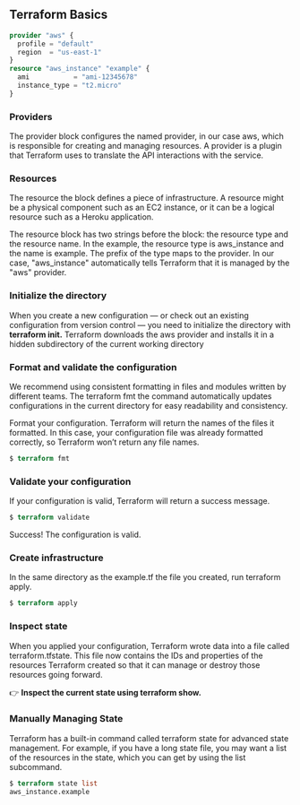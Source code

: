 ## Terraform Basics

```tf
provider "aws" {
  profile = "default"
  region  = "us-east-1"
}
resource "aws_instance" "example" {
  ami           = "ami-12345678"
  instance_type = "t2.micro"
}
```

### Providers

The provider block configures the named provider, in our case aws, which is responsible for creating and managing resources. A provider is a plugin that Terraform uses to translate the API interactions with the service. 

### Resources
The resource the block defines a piece of infrastructure. A resource might be a physical component such as an EC2 instance, or it can be a logical resource such as a Heroku application.

The resource block has two strings before the block: the resource type and the resource name. In the example, the resource type is aws_instance and the name is example. The prefix of the type maps to the provider. In our case, "aws_instance" automatically tells Terraform that it is managed by the "aws" provider.


### Initialize the directory
When you create a new configuration — or check out an existing configuration from version control — you need to initialize the directory with **terraform init.**
Terraform downloads the aws provider and installs it in a hidden subdirectory of the current working directory

### Format and validate the configuration
We recommend using consistent formatting in files and modules written by different teams. The terraform fmt the command automatically updates configurations in the current directory for easy readability and consistency.

Format your configuration. Terraform will return the names of the files it formatted. In this case, your configuration file was already formatted correctly, so Terraform won’t return any file names.

```tf
$ terraform fmt
```
### Validate your configuration

If your configuration is valid, Terraform will return a success message.

```tf
$ terraform validate
```
Success! The configuration is valid.

### Create infrastructure
In the same directory as the example.tf the file you created, run terraform apply.

```tf
$ terraform apply
```

### Inspect state
When you applied your configuration, Terraform wrote data into a file called terraform.tfstate. This file now contains the IDs and properties of the resources Terraform created so that it can manage or destroy those resources going forward.

👉 **Inspect the current state using terraform show.**

### Manually Managing State
Terraform has a built-in command called terraform state for advanced state management. For example, if you have a long state file, you may want a list of the resources in the state, which you can get by using the list subcommand.

```tf
$ terraform state list
aws_instance.example
```
